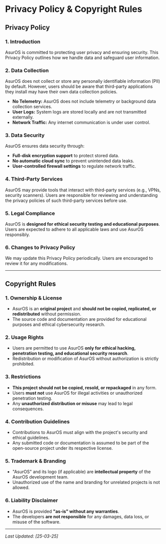# Privacy Policy & Copyright Rules

## Privacy Policy

### 1. Introduction
AsurOS is committed to protecting user privacy and ensuring security. This Privacy Policy outlines how we handle data and safeguard user information.

### 2. Data Collection
AsurOS does not collect or store any personally identifiable information (PII) by default. However, users should be aware that third-party applications they install may have their own data collection policies.

- **No Telemetry:** AsurOS does not include telemetry or background data collection services.
- **User Logs:** System logs are stored locally and are not transmitted externally.
- **Network Traffic:** Any internet communication is under user control.

### 3. Data Security
AsurOS ensures data security through:
- **Full-disk encryption support** to protect stored data.
- **No automatic cloud sync** to prevent unintended data leaks.
- **User-controlled firewall settings** to regulate network traffic.

### 4. Third-Party Services
AsurOS may provide tools that interact with third-party services (e.g., VPNs, security scanners). Users are responsible for reviewing and understanding the privacy policies of such third-party services before use.

### 5. Legal Compliance
AsurOS is **designed for ethical security testing and educational purposes**. Users are expected to adhere to all applicable laws and use AsurOS responsibly.

### 6. Changes to Privacy Policy
We may update this Privacy Policy periodically. Users are encouraged to review it for any modifications.

---

## Copyright Rules

### 1. Ownership & License
- AsurOS is an **original project** and **should not be copied, replicated, or redistributed** without permission.
- The source code and documentation are provided for educational purposes and ethical cybersecurity research.

### 2. Usage Rights
- Users are permitted to use AsurOS **only for ethical hacking, penetration testing, and educational security research**.
- Redistribution or modification of AsurOS without authorization is strictly prohibited.

### 3. Restrictions
- **This project should not be copied, resold, or repackaged** in any form.
- Users **must not** use AsurOS for illegal activities or unauthorized penetration testing.
- Any **unauthorized distribution or misuse** may lead to legal consequences.

### 4. Contribution Guidelines
- Contributions to AsurOS must align with the project's security and ethical guidelines.
- Any submitted code or documentation is assumed to be part of the open-source project under its respective license.

### 5. Trademark & Branding
- "AsurOS" and its logo (if applicable) are **intellectual property** of the AsurOS development team.
- Unauthorized use of the name and branding for unrelated projects is not allowed.

### 6. Liability Disclaimer
- AsurOS is provided **"as-is" without any warranties**.
- The developers **are not responsible** for any damages, data loss, or misuse of the software.

---

_Last Updated: [25-03-25]_
